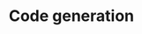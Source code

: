 ---
title: "Code generation"
bookCollapseSection: true
weight: 400
description: "Code generation with go-asyncapi"
---